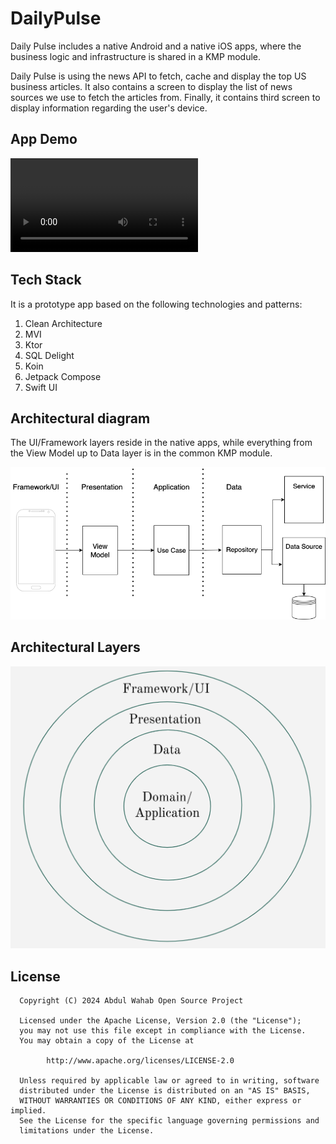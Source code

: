 # DailyPulse

Daily Pulse includes a native Android and a native iOS apps, where the business logic and
infrastructure is shared in a KMP module.

Daily Pulse is using the news API to fetch, cache and display the top US business articles. It also
contains a screen to display the list of news sources we use to fetch the articles from.
Finally, it contains third screen to display information regarding the user's device.

## App Demo 

<video src="https://github.com/user-attachments/assets/7cd78a4f-157d-4b82-b0db-4393aa1bbaa6" width="300" ></video>

## Tech Stack

It is a prototype app based on the following technologies and patterns:

1. Clean Architecture
2. MVI
3. Ktor
4. SQL Delight
5. Koin
6. Jetpack Compose
7. Swift UI

## Architectural diagram

The UI/Framework layers reside in the native apps, while everything from the View Model up to Data
layer is in the common KMP module.

![architecture.png](architecture.png)

## Architectural Layers

![layers.png](layers.png)


License
--------

```
  Copyright (C) 2024 Abdul Wahab Open Source Project

  Licensed under the Apache License, Version 2.0 (the "License");
  you may not use this file except in compliance with the License.
  You may obtain a copy of the License at

        http://www.apache.org/licenses/LICENSE-2.0

  Unless required by applicable law or agreed to in writing, software
  distributed under the License is distributed on an "AS IS" BASIS,
  WITHOUT WARRANTIES OR CONDITIONS OF ANY KIND, either express or implied.
  See the License for the specific language governing permissions and
  limitations under the License.
  ```

